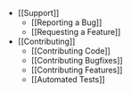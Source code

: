 - [[Support]]
	- [[Reporting a Bug]]
	- [[Requesting a Feature]]
- [[Contributing]]
	- [[Contributing Code]]
	- [[Contributing Bugfixes]]
	- [[Contributing Features]]
	- [[Automated Tests]]